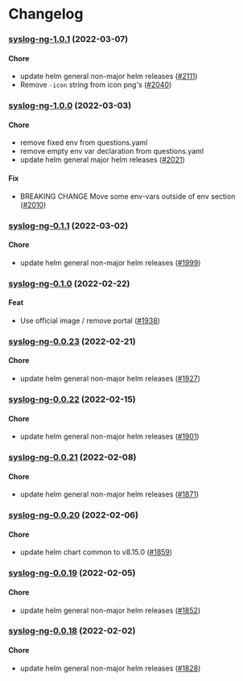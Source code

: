 # Changelog<br>


<a name="syslog-ng-1.0.1"></a>
### [syslog-ng-1.0.1](https://github.com/truecharts/apps/compare/syslog-ng-1.0.0...syslog-ng-1.0.1) (2022-03-07)

#### Chore

* update helm general non-major helm releases ([#2111](https://github.com/truecharts/apps/issues/2111))
* Remove `-icon` string from icon png's ([#2040](https://github.com/truecharts/apps/issues/2040))



<a name="syslog-ng-1.0.0"></a>
### [syslog-ng-1.0.0](https://github.com/truecharts/apps/compare/syslog-ng-0.1.1...syslog-ng-1.0.0) (2022-03-03)

#### Chore

* remove fixed env from questions.yaml
* remove empty env var declaration from questions.yaml
* update helm general major helm releases ([#2021](https://github.com/truecharts/apps/issues/2021))

#### Fix

* BREAKING CHANGE Move some env-vars outside of env section ([#2010](https://github.com/truecharts/apps/issues/2010))



<a name="syslog-ng-0.1.1"></a>
### [syslog-ng-0.1.1](https://github.com/truecharts/apps/compare/syslog-ng-0.1.0...syslog-ng-0.1.1) (2022-03-02)

#### Chore

* update helm general non-major helm releases ([#1999](https://github.com/truecharts/apps/issues/1999))



<a name="syslog-ng-0.1.0"></a>
### [syslog-ng-0.1.0](https://github.com/truecharts/apps/compare/syslog-ng-0.0.23...syslog-ng-0.1.0) (2022-02-22)

#### Feat

* Use official image / remove portal ([#1938](https://github.com/truecharts/apps/issues/1938))



<a name="syslog-ng-0.0.23"></a>
### [syslog-ng-0.0.23](https://github.com/truecharts/apps/compare/syslog-ng-0.0.22...syslog-ng-0.0.23) (2022-02-21)

#### Chore

* update helm general non-major helm releases ([#1927](https://github.com/truecharts/apps/issues/1927))



<a name="syslog-ng-0.0.22"></a>
### [syslog-ng-0.0.22](https://github.com/truecharts/apps/compare/syslog-ng-0.0.21...syslog-ng-0.0.22) (2022-02-15)

#### Chore

* update helm general non-major helm releases ([#1901](https://github.com/truecharts/apps/issues/1901))



<a name="syslog-ng-0.0.21"></a>
### [syslog-ng-0.0.21](https://github.com/truecharts/apps/compare/syslog-ng-0.0.20...syslog-ng-0.0.21) (2022-02-08)

#### Chore

* update helm general non-major helm releases ([#1871](https://github.com/truecharts/apps/issues/1871))



<a name="syslog-ng-0.0.20"></a>
### [syslog-ng-0.0.20](https://github.com/truecharts/apps/compare/syslog-ng-0.0.19...syslog-ng-0.0.20) (2022-02-06)

#### Chore

* update helm chart common to v8.15.0 ([#1859](https://github.com/truecharts/apps/issues/1859))



<a name="syslog-ng-0.0.19"></a>
### [syslog-ng-0.0.19](https://github.com/truecharts/apps/compare/syslog-ng-0.0.18...syslog-ng-0.0.19) (2022-02-05)

#### Chore

* update helm general non-major helm releases ([#1852](https://github.com/truecharts/apps/issues/1852))



<a name="syslog-ng-0.0.18"></a>
### [syslog-ng-0.0.18](https://github.com/truecharts/apps/compare/syslog-ng-0.0.17...syslog-ng-0.0.18) (2022-02-02)

#### Chore

* update helm general non-major helm releases ([#1828](https://github.com/truecharts/apps/issues/1828))


